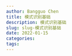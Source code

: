 ```yaml
---
author: Bangguo Chen
title: 模式识别基础
description: 模式识别基础
slug: slug-模式识别基础
date: 2022-01-15
categories:
tags: 
---
```


